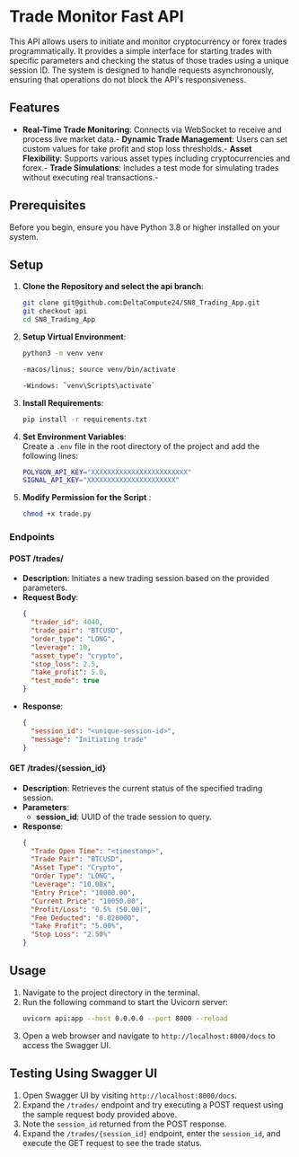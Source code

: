 # Trade Monitor Fast API

This API allows users to initiate and monitor cryptocurrency or forex trades programmatically. It provides a simple interface for starting trades with specific parameters and checking the status of those trades using a unique session ID. The system is designed to handle requests asynchronously, ensuring that operations do not block the API's responsiveness.

## Features

- **Real-Time Trade Monitoring**: Connects via WebSocket to receive and process live market data.- **Dynamic Trade Management**: Users can set custom values for take profit and stop loss thresholds.- **Asset Flexibility**: Supports various asset types including cryptocurrencies and forex.- **Trade Simulations**: Includes a test mode for simulating trades without executing real transactions.- 

## Prerequisites

Before you begin, ensure you have Python 3.8 or higher installed on your system.

## Setup

1. **Clone the Repository and select the api branch**:   
    ```bash   
    git clone git@github.com:DeltaCompute24/SN8_Trading_App.git 
    git checkout api
    cd SN8_Trading_App
    ```


2. **Setup Virtual Environment**:

    ```bash   
    python3 -m venv venv   

    -macos/linus: source venv/bin/activate  

    -Windows: `venv\Scripts\activate`   
    ```

3. **Install Requirements**:   
    ```bash   
    pip install -r requirements.txt   
    ```

4. **Set Environment Variables**:   
Create a `.env` file in the root directory of the project and add the following lines:  

    ```bash 
    POLYGON_API_KEY="XXXXXXXXXXXXXXXXXXXXXXXX"
    SIGNAL_API_KEY="XXXXXXXXXXXXXXXXXXXXXX"    
    ```

5. **Modify Permission for the Script** :   
    ```bash   
    chmod +x trade.py   
    ```

### Endpoints
#### POST /trades/
- **Description**: Initiates a new trading session based on the provided parameters.
- **Request Body**:
  ```json
  {
    "trader_id": 4040,
    "trade_pair": "BTCUSD",
    "order_type": "LONG",
    "leverage": 10,
    "asset_type": "crypto",
    "stop_loss": 2.5,
    "take_profit": 5.0,
    "test_mode": true
  }
  ```
- **Response**:
  ```json
  {
    "session_id": "<unique-session-id>",
    "message": "Initiating trade"
  }
  ```
#### GET /trades/{session_id}
- **Description**: Retrieves the current status of the specified trading session.
- **Parameters**:
  - **session_id**: UUID of the trade session to query.
- **Response**:
  ```json
  {
    "Trade Open Time": "<timestamp>",
    "Trade Pair": "BTCUSD",
    "Asset Type": "Crypto",
    "Order Type": "LONG",
    "Leverage": "10.00x",
    "Entry Price": "10000.00",
    "Current Price": "10050.00",
    "Profit/Loss": "0.5% (50.00)",
    "Fee Deducted": "0.020000",
    "Take Profit": "5.00%",
    "Stop Loss": "2.50%"
  }
  ```

## Usage

1. Navigate to the project directory in the terminal.
2. Run the following command to start the Uvicorn server:
   ```bash
   uvicorn api:app --host 0.0.0.0 --port 8000 --reload
   ```
3. Open a web browser and navigate to `http://localhost:8000/docs` to access the Swagger UI.
## Testing Using Swagger UI
1. Open Swagger UI by visiting `http://localhost:8000/docs`.
2. Expand the `/trades/` endpoint and try executing a POST request using the sample request body provided above.
3. Note the `session_id` returned from the POST response.
4. Expand the `/trades/{session_id}` endpoint, enter the `session_id`, and execute the GET request to see the trade status.

